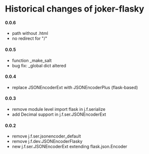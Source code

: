 Historical changes of joker-flasky
==================================

#### 0.0.6
* path without .html
* no redirect for "/"

#### 0.0.5
* function _make_salt
* bug fix: _global dict altered

#### 0.0.4
* replace JSONEncoderExt with JSONEncoderPlus (flask-based)

#### 0.0.3
* remove module level import flask in j.f.serialize
* add Decimal support in j.f.ser.JSONEncoderExt

#### 0.0.2
* remove j.f.ser.jsonencoder_default
* remove j.f.dev.JSONEncoderFlasky
* new j.f.ser.JSONEncoderExt extending flask.json.Encoder
